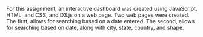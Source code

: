 For this assignment, an interactive dashboard was created using JavaScript, HTML, and CSS, and D3.js on a web page. Two web pages were created. The first, allows for searching based on a date entered. The second, allows for searching based on date, along with city, state, country, and shape. 